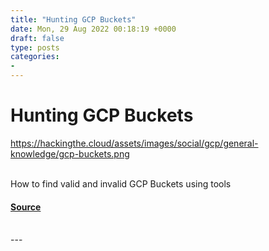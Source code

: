 ```yaml
---
title: "Hunting GCP Buckets"
date: Mon, 29 Aug 2022 00:18:19 +0000
draft: false
type: posts
categories: 
- 
---
```

# Hunting GCP Buckets
https://hackingthe.cloud/assets/images/social/gcp/general-knowledge/gcp-buckets.png
<br/>

<br/>
How to find valid and invalid GCP Buckets using tools

#### [Source](https://hackingthe.cloud/gcp/general-knowledge/gcp-buckets/)

<br/>
---
